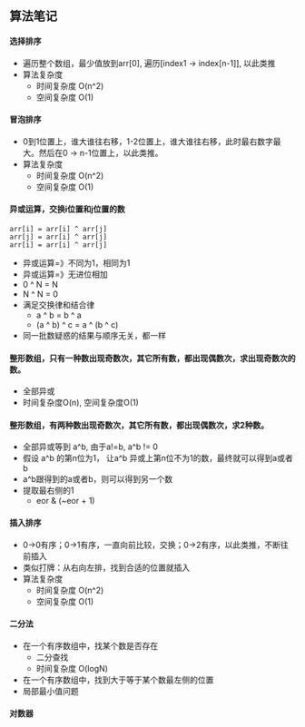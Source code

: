## 算法笔记

#### 选择排序
- 遍历整个数组，最少值放到arr[0], 遍历[index1 -> index[n-1]], 以此类推
- 算法复杂度
	+ 时间复杂度 O(n^2)
	+ 空间复杂度 O(1)

#### 冒泡排序
- 0到1位置上，谁大谁往右移，1-2位置上，谁大谁往右移，此时最右数字最大。然后在0 -> n-1位置上，以此类推。
- 算法复杂度
	+ 时间复杂度 O(n^2)
	+ 空间复杂度 O(1)

#### 异或运算，交换i位置和j位置的数
```
arr[i] = arr[i] ^ arr[j]
arr[j] = arr[i] ^ arr[j]
arr[i] = arr[i] ^ arr[j]
```
- 异或运算=》不同为1，相同为1
- 异或运算=》无进位相加
- 0 ^ N = N
- N ^ N = 0
- 满足交换律和结合律
	+ a ^ b = b ^ a
	+ (a ^ b) ^ c = a ^ (b ^ c)
- 同一批数疑惑的结果与顺序无关，都一样

#### 整形数组，只有一种数出现奇数次，其它所有数，都出现偶数次，求出现奇数次的数。
- 全部异或
- 时间复杂度O(n), 空间复杂度O(1)

#### 整形数组，有两种数出现奇数次，其它所有数，都出现偶数次，求2种数。
- 全部异或等到 a^b, 由于a!=b, a^b != 0
- 假设 a^b 的第n位为1， 让a^b 异或上第n位不为1的数，最终就可以得到a或者b
- a^b跟得到的a或者b，则可以得到另一个数
- 提取最右侧的1
	+ eor & (~eor + 1)

#### 插入排序
- 0->0有序；0->1有序，一直向前比较，交换；0->2有序，以此类推，不断往前插入
- 类似打牌：从右向左排，找到合适的位置就插入
- 算法复杂度
	+ 时间复杂度 O(n^2)
	+ 空间复杂度 O(1)

#### 二分法
- 在一个有序数组中，找某个数是否存在
	+ 二分查找
	+ 时间复杂度 O(logN)
- 在一个有序数组中，找到大于等于某个数最左侧的位置
- 局部最小值问题

#### 对数器
